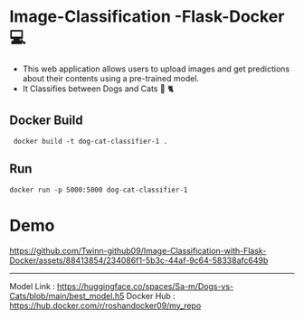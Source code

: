 # Image-Classification -Flask-Docker 💻

- This web application allows users to upload images and get predictions about their contents using a pre-trained model.
- It Classifies between Dogs and Cats 🐶 🐈 

## Docker Build
```
 docker build -t dog-cat-classifier-1 .
```
## Run 
```
docker run -p 5000:5000 dog-cat-classifier-1
```

# Demo

https://github.com/Twinn-github09/Image-Classification-with-Flask-Docker/assets/88413854/234086f1-5b3c-44af-9c64-58338afc649b

-----------
Model Link : https://huggingface.co/spaces/Sa-m/Dogs-vs-Cats/blob/main/best_model.h5
Docker Hub : https://hub.docker.com/r/roshandocker09/my_repo
